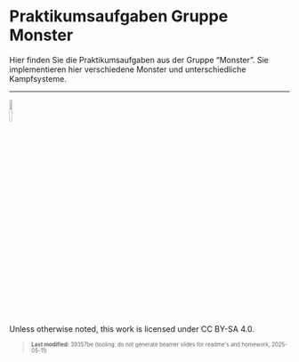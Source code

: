 # Praktikumsaufgaben Gruppe Monster

Hier finden Sie die Praktikumsaufgaben aus der Gruppe “Monster”. Sie
implementieren hier verschiedene Monster und unterschiedliche
Kampfsysteme.

------------------------------------------------------------------------

<img src="https://licensebuttons.net/l/by-sa/4.0/88x31.png" width="10%">

Unless otherwise noted, this work is licensed under CC BY-SA 4.0.

<blockquote><p><sup><sub><strong>Last modified:</strong> 39357be (tooling: do not generate beamer slides for readme's and homework, 2025-05-11)<br></sub></sup></p></blockquote>
